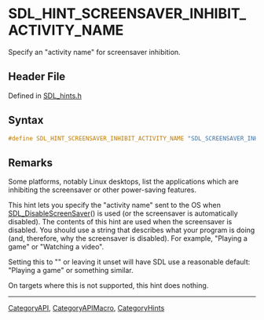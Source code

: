 # SDL_HINT_SCREENSAVER_INHIBIT_ACTIVITY_NAME

Specify an "activity name" for screensaver inhibition.

## Header File

Defined in [SDL_hints.h](https://github.com/libsdl-org/SDL/blob/SDL2/include/SDL_hints.h)

## Syntax

```c
#define SDL_HINT_SCREENSAVER_INHIBIT_ACTIVITY_NAME "SDL_SCREENSAVER_INHIBIT_ACTIVITY_NAME"
```

## Remarks

Some platforms, notably Linux desktops, list the applications which are
inhibiting the screensaver or other power-saving features.

This hint lets you specify the "activity name" sent to the OS when
[SDL_DisableScreenSaver](SDL_DisableScreenSaver)() is used (or the
screensaver is automatically disabled). The contents of this hint are used
when the screensaver is disabled. You should use a string that describes
what your program is doing (and, therefore, why the screensaver is
disabled). For example, "Playing a game" or "Watching a video".

Setting this to "" or leaving it unset will have SDL use a reasonable
default: "Playing a game" or something similar.

On targets where this is not supported, this hint does nothing.

----
[CategoryAPI](CategoryAPI), [CategoryAPIMacro](CategoryAPIMacro), [CategoryHints](CategoryHints)

